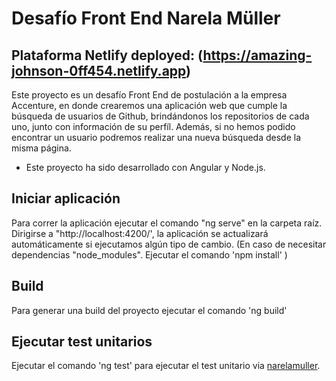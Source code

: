 # Desafío Front End Narela Müller 
## Plataforma Netlify deployed: (https://amazing-johnson-0ff454.netlify.app)

Este proyecto es un desafío Front End de postulación a la empresa Accenture, en donde crearemos una aplicación web que cumple la búsqueda de usuarios de Github, brindándonos los repositorios de cada uno, junto con información de su perfíl. Además, si no hemos podido encontrar un usuario podremos realizar una nueva búsqueda desde la misma página.
- Este proyecto ha sido desarrollado con Angular y Node.js.

## Iniciar aplicación

Para correr la aplicación ejecutar el comando "ng serve" en la carpeta raíz. Dirigirse a "http://localhost:4200/', la aplicación se actualizará automáticamente si ejecutamos algún tipo de cambio. (En caso de necesitar dependencias "node_modules". Ejecutar el comando 'npm install' )

## Build

Para generar una build del proyecto ejecutar el comando 'ng build'

## Ejecutar test unitarios
Ejecutar el comando 'ng test' para ejecutar el test unitario via [narelamuller](https://narelamuller-app-angular.github.io).
